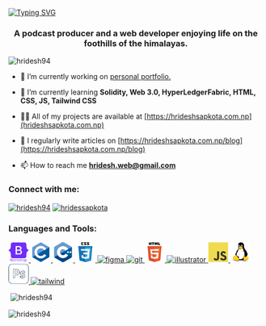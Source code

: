 <a href="https://git.io/typing-svg"><img src="https://readme-typing-svg.demolab.com?font=Fira+Code&pause=1000&color=F7C715&center=true&width=435&lines=Hey!+My+name+is++Hridesh.;++I+am+learning+web+development+%3A)" alt="Typing SVG" /></a>

<h3 align="center">A podcast producer and a web developer enjoying life on the foothills of the himalayas.</h3>
<p align="left"> <img src="https://komarev.com/ghpvc/?username=hridesh94&label=Profile%20views&color=0e75b6&style=flat" alt="hridesh94" /> </p>

- 🔭 I’m currently working on [personal portfolio.](https://github.com/hridesh94/Atlas)

- 🌱 I’m currently learning **Solidity, Web 3.0, HyperLedgerFabric, HTML, CSS, JS, Tailwind CSS**

- 👨‍💻 All of my projects are available at [https://hrideshsapkota.com.np](hrideshsapkota.com.np)

- 📝 I regularly write articles on [https://hrideshsapkota.com.np/blog](https://hrideshsapkota.com.np/blog)

- 📫 How to reach me **hridesh.web@gmail.com**

<h3 align="left">Connect with me:</h3>
<p align="left">
<a href="https://codepen.io/hridesh94" target="blank"><img align="center" src="https://raw.githubusercontent.com/rahuldkjain/github-profile-readme-generator/master/src/images/icons/Social/codepen.svg" alt="hridesh94" height="30" width="40" /></a>
<a href="https://instagram.com/hridessapkota" target="blank"><img align="center" src="https://raw.githubusercontent.com/rahuldkjain/github-profile-readme-generator/master/src/images/icons/Social/instagram.svg" alt="hridessapkota" height="30" width="40" /></a>
</p>

<h3 align="left">Languages and Tools:</h3>
<p align="left"> <a href="https://getbootstrap.com" target="_blank" rel="noreferrer"> <img src="https://raw.githubusercontent.com/devicons/devicon/master/icons/bootstrap/bootstrap-plain-wordmark.svg" alt="bootstrap" width="40" height="40"/> </a> <a href="https://www.cprogramming.com/" target="_blank" rel="noreferrer"> <img src="https://raw.githubusercontent.com/devicons/devicon/master/icons/c/c-original.svg" alt="c" width="40" height="40"/> </a> <a href="https://www.w3schools.com/cpp/" target="_blank" rel="noreferrer"> <img src="https://raw.githubusercontent.com/devicons/devicon/master/icons/cplusplus/cplusplus-original.svg" alt="cplusplus" width="40" height="40"/> </a> <a href="https://www.w3schools.com/css/" target="_blank" rel="noreferrer"> <img src="https://raw.githubusercontent.com/devicons/devicon/master/icons/css3/css3-original-wordmark.svg" alt="css3" width="40" height="40"/> </a> <a href="https://www.figma.com/" target="_blank" rel="noreferrer"> <img src="https://www.vectorlogo.zone/logos/figma/figma-icon.svg" alt="figma" width="40" height="40"/> </a> <a href="https://git-scm.com/" target="_blank" rel="noreferrer"> <img src="https://www.vectorlogo.zone/logos/git-scm/git-scm-icon.svg" alt="git" width="40" height="40"/> </a> <a href="https://www.w3.org/html/" target="_blank" rel="noreferrer"> <img src="https://raw.githubusercontent.com/devicons/devicon/master/icons/html5/html5-original-wordmark.svg" alt="html5" width="40" height="40"/> </a> <a href="https://www.adobe.com/in/products/illustrator.html" target="_blank" rel="noreferrer"> <img src="https://www.vectorlogo.zone/logos/adobe_illustrator/adobe_illustrator-icon.svg" alt="illustrator" width="40" height="40"/> </a> <a href="https://developer.mozilla.org/en-US/docs/Web/JavaScript" target="_blank" rel="noreferrer"> <img src="https://raw.githubusercontent.com/devicons/devicon/master/icons/javascript/javascript-original.svg" alt="javascript" width="40" height="40"/> </a> <a href="https://www.linux.org/" target="_blank" rel="noreferrer"> <img src="https://raw.githubusercontent.com/devicons/devicon/master/icons/linux/linux-original.svg" alt="linux" width="40" height="40"/> </a> <a href="https://www.photoshop.com/en" target="_blank" rel="noreferrer"> <img src="https://raw.githubusercontent.com/devicons/devicon/master/icons/photoshop/photoshop-line.svg" alt="photoshop" width="40" height="40"/> </a> <a href="https://tailwindcss.com/" target="_blank" rel="noreferrer"> <img src="https://www.vectorlogo.zone/logos/tailwindcss/tailwindcss-icon.svg" alt="tailwind" width="40" height="40"/> </a> </p>

<p>&nbsp;<img align="center" src="https://github-readme-stats.vercel.app/api?username=hridesh94&show_icons=true&locale=en" alt="hridesh94" /></p>

<p><img align="center" src="https://github-readme-streak-stats.herokuapp.com/?user=hridesh94&" alt="hridesh94" /></p>

